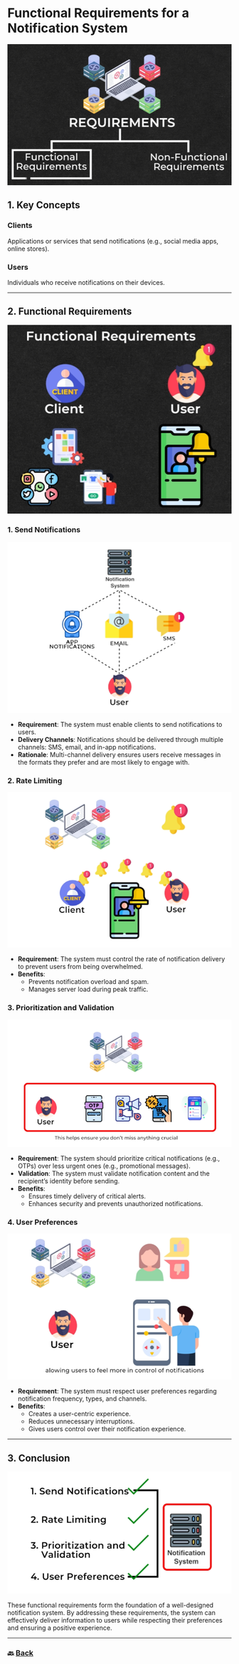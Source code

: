 # **Functional Requirements for a Notification System**

![01.png](img/01.png)

## **1\. Key Concepts**

### **Clients**

Applications or services that send notifications (e.g., social media apps, online stores).

### **Users**

Individuals who receive notifications on their devices.

---

## **2\. Functional Requirements**

![02.png](img/02.png)


### **1\. Send Notifications**

![03.png](img/03.png)

* **Requirement**: The system must enable clients to send notifications to users.  
* **Delivery Channels**: Notifications should be delivered through multiple channels: SMS, email, and in-app notifications.  
* **Rationale**: Multi-channel delivery ensures users receive messages in the formats they prefer and are most likely to engage with.

### **2\. Rate Limiting**

![04.png](img/04.png)

* **Requirement**: The system must control the rate of notification delivery to prevent users from being overwhelmed.  
* **Benefits**:  
  * Prevents notification overload and spam.  
  * Manages server load during peak traffic.

### **3\. Prioritization and Validation**

![05.png](img/05.png)

* **Requirement**: The system should prioritize critical notifications (e.g., OTPs) over less urgent ones (e.g., promotional messages).  
* **Validation**: The system must validate notification content and the recipient’s identity before sending.  
* **Benefits**:  
  * Ensures timely delivery of critical alerts.  
  * Enhances security and prevents unauthorized notifications.

### **4\. User Preferences**

![06.png](img/06.png)

* **Requirement**: The system must respect user preferences regarding notification frequency, types, and channels.  
* **Benefits**:  
  * Creates a user-centric experience.  
  * Reduces unnecessary interruptions.  
  * Gives users control over their notification experience.
  
---

## **3\. Conclusion**

![07.png](img/07.png)

These functional requirements form the foundation of a well-designed notification system. By addressing these requirements, the system can effectively deliver information to users while respecting their preferences and ensuring a positive experience.

---

### 🔙 [Back](../README.md)

